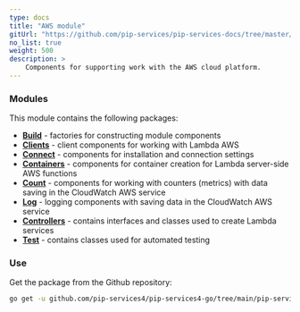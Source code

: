 ```yaml
---
type: docs
title: "AWS module"
gitUrl: "https://github.com/pip-services/pip-services-docs/tree/master/content/en/v4/toolkit_api/node/aws"
no_list: true
weight: 500
description: > 
    Components for supporting work with the AWS cloud platform.
---
```



### Modules

This module contains the following packages:

- [**Build**](build) - factories for constructing module components
- [**Clients**](clients) - client components for working with Lambda AWS
- [**Connect**](connect) - components for installation and connection settings
- [**Containers**](containers) - components for container creation for Lambda server-side AWS functions
- [**Count**](count) - components for working with counters (metrics) with data saving in the CloudWatch AWS service
- [**Log**](log) - logging components with saving data in the CloudWatch AWS service
- [**Controllers**](controllers) - contains interfaces and classes used to create Lambda services
- [**Test**](test) - contains classes used for automated testing

### Use
Get the package from the Github repository:
```bash
go get -u github.com/pip-services4/pip-services4-go/tree/main/pip-services4-aws-go@latest
```
